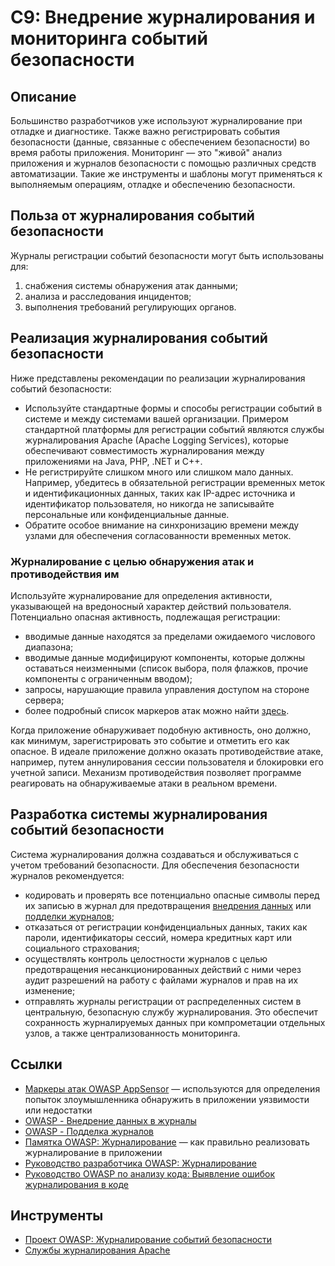 # C9: Внедрение журналирования и мониторинга событий безопасности

## Описание

Большинство разработчиков уже используют журналирование при отладке и диагностике. Также важно регистрировать события безопасности (данные, связанные с обеспечением безопасности) во время работы приложения. Мониторинг — это "живой" анализ приложения и журналов безопасности с помощью различных средств автоматизации. Такие же инструменты и шаблоны могут применяться к выполняемым операциям, отладке и обеспечению безопасности.

## Польза от журналирования событий безопасности

Журналы регистрации событий безопасности могут быть использованы для:

1)	снабжения системы обнаружения атак данными;
2)	анализа и расследования инцидентов;
3)	выполнения требований регулирующих органов.

## Реализация журналирования событий безопасности

Ниже представлены рекомендации по реализации журналирования событий безопасности:

* Используйте стандартные формы и способы регистрации событий в системе и между системами вашей организации. Примером стандартной платформы для регистрации событий являются службы журналирования Apache (Apache Logging Services), которые обеспечивают совместимость журналирования между приложениями на Java, PHP, .NET и C++.
* Не регистрируйте слишком много или слишком мало данных. Например, убедитесь в обязательной регистрации временных меток и идентификационных данных, таких как IP-адрес источника и идентификатор пользователя, но никогда не записывайте персональные или конфиденциальные данные.
* Обратите особое внимание на синхронизацию времени между узлами для обеспечения согласованности временных меток.
 
### Журналирование с целью обнаружения атак и противодействия им

Используйте журналирование для определения активности, указывающей на вредоносный характер действий пользователя. Потенциально опасная активность, подлежащая регистрации:

* вводимые данные находятся за пределами ожидаемого числового диапазона;
* вводимые данные модифицируют компоненты, которые должны оставаться неизменными (список выбора, поля флажков, прочие компоненты с ограниченным вводом);
* запросы, нарушающие правила управления доступом на стороне сервера;
* более подробный список маркеров атак можно найти [здесь](https://www.owasp.org/index.php/AppSensor_DetectionPoints).

Когда приложение обнаруживает подобную активность, оно должно, как минимум, зарегистрировать это событие и отметить его как опасное. В идеале приложение должно оказать противодействие атаке, например, путем аннулирования сессии пользователя и блокировки его учетной записи. Механизм противодействия позволяет программе реагировать на обнаруживаемые атаки в реальном времени. 

## Разработка системы журналирования событий безопасности

Система журналирования должна создаваться и обслуживаться с учетом требований безопасности. Для обеспечения безопасности журналов рекомендуется:

* кодировать и проверять все потенциально опасные символы перед их записью в журнал для предотвращения [внедрения данных](https://www.owasp.org/index.php/Log_Injection) или [подделки журналов](https://www.owasp.org/index.php/Log_Forging);
* отказаться от регистрации конфиденциальных данных, таких как пароли, идентификаторы сессий, номера кредитных карт или социального страхования;
* осуществлять контроль целостности журналов с целью предотвращения несанкционированных действий с ними через аудит разрешений на работу с файлами журналов и прав на их изменение;
* отправлять журналы регистрации от распределенных систем в центральную, безопасную службу журналирования. Это обеспечит сохранность журналируемых данных при компрометации отдельных узлов, а также централизованность мониторинга.

## Ссылки

* [Маркеры атак OWASP AppSensor](https://www.owasp.org/index.php/AppSensor_DetectionPoints) — используются для определения попыток злоумышленника обнаружить в приложении уязвимости или недостатки
* [OWASP - Внедрение данных в журналы](https://www.owasp.org/index.php/Log_Injection)
* [OWASP - Подделка журналов](https://www.owasp.org/index.php/Log_Forging)
* [Памятка OWASP: Журналирование](https://www.owasp.org/index.php/Logging_Cheat_Sheet) — как правильно реализовать журналирование в приложении
* [Руководство разработчика OWASP: Журналирование](https://www.owasp.org/index.php/Error_Handling,_Auditing_and_Logging#Logging)
* [Руководство OWASP по анализу кода: Выявление ошибок журналирования в коде](https://www.owasp.org/index.php/Reviewing_Code_for_Logging_Issues)

## Инструменты

* [Проект OWASP: Журналирование событий безопасности](https://www.owasp.org/index.php/OWASP_Security_Logging_Project)
* [Службы журналирования Apache](https://logging.apache.org/)